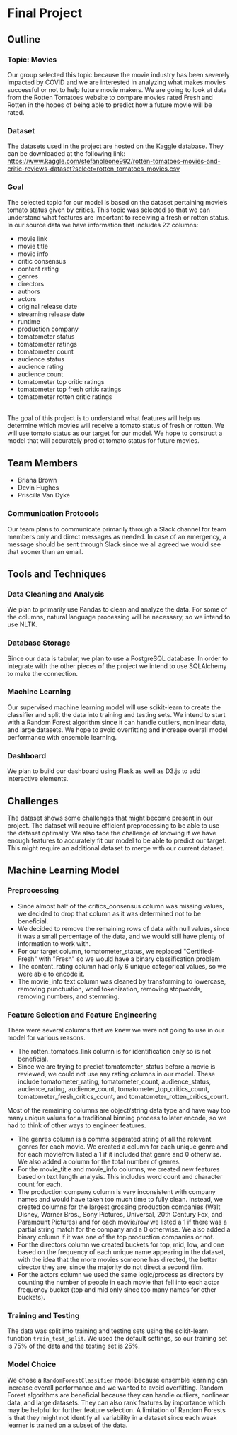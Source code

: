 # Final Project

## Outline
### Topic: Movies
Our group selected this topic because the movie industry has been severely impacted by COVID and we are interested in analyzing what makes movies successful or not to help future movie makers. We are going to look at data from the Rotten Tomatoes website to compare movies rated Fresh and Rotten in the hopes of being able to predict how a future movie will be rated.
### Dataset
The datasets used in the project are hosted on the Kaggle database. They can be downloaded at the following link: <br>
https://www.kaggle.com/stefanoleone992/rotten-tomatoes-movies-and-critic-reviews-dataset?select=rotten_tomatoes_movies.csv
### Goal
The selected topic for our model is based on the dataset pertaining movie’s tomato status given by critics. This topic was selected so that we can understand what features are important to receiving a fresh or rotten status. In our source data we have information that includes 22 columns:
<br>
- movie link <br>
- movie title <br>
- movie info <br>
- critic consensus <br>
- content rating <br>
- genres <br>
- directors <br>
- authors <br>
- actors <br>
- original release date <br>
- streaming release date <br>
- runtime <br>
- production company  <br>
- tomatometer status <br>
- tomatometer ratings <br>
- tomatometer count <br>
- audience status <br>
- audience rating <br>
- audience count <br>
- tomatometer top critic ratings <br>
- tomatometer top fresh critic ratings <br>
- tomatometer rotten critic ratings <br>
<br>
The goal of this project is to understand what features will help us determine which movies will receive a tomato status of fresh or rotten. We will use tomato status as our target for our model. We hope to construct a model that will accurately predict tomato status for future movies. <br>

## Team Members

- Briana Brown
- Devin Hughes
- Priscilla Van Dyke

### Communication Protocols
Our team plans to communicate primarily through a Slack channel for team members only and direct messages as needed. In case of an emergency, a message should be sent through Slack since we all agreed we would see that sooner than an email. 

## Tools and Techniques

### Data Cleaning and Analysis
We plan to primarily use Pandas to clean and analyze the data. For some of the columns, natural language processing will be necessary, so we intend to use NLTK.
### Database Storage
Since our data is tabular, we plan to use a PostgreSQL database. In order to integrate with the other pieces of the project we intend to use SQLAlchemy to make the connection.
### Machine Learning
Our supervised machine learning model will use scikit-learn to create the classifier and split the data into training and testing sets. We intend to start with a Random Forest algorithm since it can handle outliers, nonlinear data, and large datasets. We hope to avoid overfitting and increase overall model performance with ensemble learning.
### Dashboard
We plan to build our dashboard using Flask as well as D3.js to add interactive elements.

## Challenges
The dataset shows some challenges that might become present in our project. The dataset will require efficient preprocessing to be able to use the dataset optimally. We also face the challenge of knowing if we have enough features to accurately fit our model to be able to predict our target. This might require an additional dataset to merge with our current dataset. 

## Machine Learning Model

### Preprocessing
- Since almost half of the critics_consensus column was missing values, we decided to drop that column as it was determined not to be beneficial.
- We decided to remove the remaining rows of data with null values, since it was a small percentage of the data, and we would still have plenty of information to work with.
- For our target column, tomatometer_status, we replaced "Certified-Fresh" with "Fresh" so we would have a binary classification problem.
- The content_rating column had only 6 unique categorical values, so we were able to encode it.
- The movie_info text column was cleaned by transforming to lowercase, removing punctuation, word tokenization, removing stopwords, removing numbers, and stemming.

### Feature Selection and Feature Engineering
There were several columns that we knew we were not going to use in our model for various reasons.
- The rotten_tomatoes_link column is for identification only so is not beneficial.
- Since we are trying to predict tomatometer_status before a movie is reviewed, we could not use any rating columns in our model. These include tomatometer_rating, tomatometer_count, audience_status, audience_rating, audience_count, tomatometer_top_critics_count, tomatometer_fresh_critics_count, and tomatometer_rotten_critics_count.

Most of the remaining columns are object/string data type and have way too many unique values for a traditional binning process to later encode, so we had to think of other ways to engineer features.
- The genres column is a comma separated string of all the relevant genres for each movie. We created a column for each unique genre and for each movie/row listed a 1 if it included that genre and 0 otherwise. We also added a column for the total number of genres. 
- For the movie_title and movie_info columns, we created new features based on text length analysis. This includes word count and character count for each.
- The production company column is very inconsistent with company names and would have taken too much time to fully clean. Instead, we created columns for the largest grossing production companies (Walt Disney, Warner Bros., Sony Pictures, Universal, 20th Century Fox, and Paramount Pictures) and for each movie/row we listed a 1 if there was a partial string match for the company and a 0 otherwise. We also added a binary column if it was one of the top production companies or not.
- For the directors column we created buckets for top, mid, low, and one based on the frequency of each unique name appearing in the dataset, with the idea that the more movies someone has directed, the better director they are, since the majority do not direct a second film.
- For the actors column we used the same logic/process as directors by counting the number of people in each movie that fell into each actor frequency bucket (top and mid only since too many names for other buckets).

### Training and Testing
The data was split into training and testing sets using the scikit-learn function `train_test_split`. We used the default settings, so our training set is 75% of the data and the testing set is 25%.

### Model Choice
We chose a `RandomForestClassifier` model because ensemble learning can increase overall performance and we wanted to avoid overfitting. Random Forest algorithms are beneficial because they can handle outliers, nonlinear data, and large datasets. They can also rank features by importance which may be helpful for further feature selection. A limitation of Random Forests is that they might not identify all variability in a dataset since each weak learner is trained on a subset of the data.
